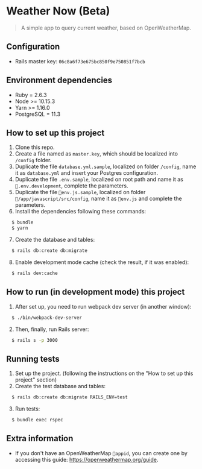 # Weather Now (Beta)
> A simple app to query current weather, based on OpenWeatherMap.

## Configuration

- Rails master key: `06c8a6f73e675bc850f9e750851f7bcb`

## Environment dependencies
- Ruby = 2.6.3
- Node >= 10.15.3
- Yarn >= 1.16.0
- PostgreSQL = 11.3

## How to set up this project
1. Clone this repo.
2. Create a file named as `master.key`, which should be localized into `/config` folder.
3. Duplicate the file `database.yml.sample`, localized on folder `/config`, name it as `database.yml` and insert your Postgres configuration.
4. Duplicate the file `.env.sample`, localized on root path and name it as `.env.development`, complete the parameters.
5. Duplicate the file `env.js.sample`, localized on folder `/app/javascript/src/config`, name it as `env.js` and complete the parameters.
6. Install the dependencies following these commands:
```sh
  $ bundle
  $ yarn
```
7. Create the database and tables:
```sh
  $ rails db:create db:migrate
```
8. Enable development mode cache (check the result, if it was enabled):
```sh
  $ rails dev:cache
```

## How to run (in development mode) this project
1. After set up, you need to run webpack dev server (in another window):
```sh
  $ ./bin/webpack-dev-server
```
2. Then, finally, run Rails server:
```sh
  $ rails s -p 3000
```

## Running tests
1. Set up the project. (following the instructions on the "How to set up this project" section)
2. Create the test database and tables:
```sh
  $ rails db:create db:migrate RAILS_ENV=test
```
3. Run tests:
```sh
  $ bundle exec rspec
```

## Extra information
- If you don't have an OpenWeatherMap `appid`, you can create one by accessing this guide: https://openweathermap.org/guide.